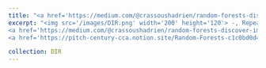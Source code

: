 ```yaml
---
title: "<a href='https://medium.com/@crassoushadrien/random-forests-discover-implement-repeat-76374ae6d839'> <span style='color:black'> Random Forests 🌳  </span></a>"
excerpt: "<img src='/images/DIR.png' width='200' height='120'> -, Repeat: In this post, I showcase one of my favorite ML models, explain the gist of the algorithm, share my implementation and compare its performances with benchmark references. <br> 
<a href='https://medium.com/@crassoushadrien/random-forests-discover-implement-repeat-76374ae6d839'> <span style='color:black'> Read in Medium  </span></a><br>
<a href='https://pitch-century-cca.notion.site/Random-Forests-c1c0bd0d45b54b698f74f987eb73ac65?pvs=4' >Read in Notion </a> "

collection: DIR
---
```


